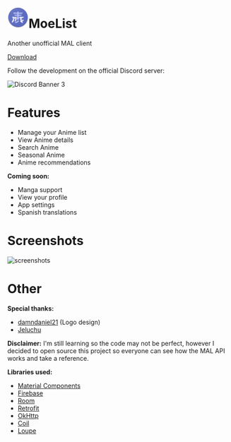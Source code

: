 # ![app-icon](https://github.com/axiel7/MoeList/blob/master/app/src/main/res/mipmap-mdpi/ic_launcher_round.png)MoeList
Another unofficial MAL client

[Download](https://github.com/axiel7/MoeList/releases/latest)

Follow the development on the official Discord server:

![Discord Banner 3](https://discordapp.com/api/guilds/741059285122940928/widget.png?style=banner3)

# Features
* Manage your Anime list
* View Anime details
* Search Anime
* Seasonal Anime
* Anime recommendations

**Coming soon:**
* Manga support
* View your profile
* App settings
* Spanish translations

# Screenshots
![screenshots](https://user-images.githubusercontent.com/12379835/89934175-7b090e80-dc10-11ea-8ca7-de79a46cebd7.png)

# Other
**Special thanks:**
* [damndaniel21](https://github.com/damndaniel21) (Logo design)
* [Jeluchu](https://github.com/Jeluchu)

**Disclaimer:** I'm still learning so the code may not be perfect, however I decided to open source this project so everyone can see how the MAL API works and take a reference.

**Libraries used:**
* [Material Components](https://github.com/material-components/material-components-android)
* [Firebase](https://github.com/firebase/firebase-android-sdk)
* [Room](https://developer.android.com/topic/libraries/architecture/room)
* [Retrofit](https://github.com/square/retrofit)
* [OkHttp](https://github.com/square/okhttp)
* [Coil](https://github.com/coil-kt/coil)
* [Loupe](https://github.com/igreenwood/loupe)
